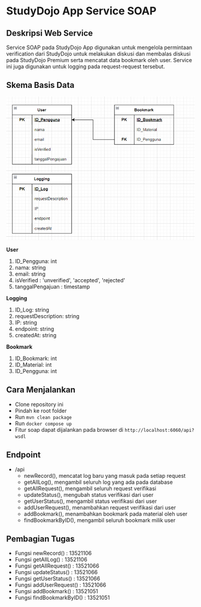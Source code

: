 # StudyDojo App Service SOAP

## Deskripsi Web Service

Service SOAP pada StudyDojo App digunakan untuk mengelola permintaan verification dari StudyDojo untuk melakukan diskusi dan membalas diskusi pada StudyDojo Premium serta mencatat data bookmark oleh user. Service ini juga digunakan untuk logging pada request-request tersebut.

## Skema Basis Data

![Skema Basis Data](readme/skema-db.png)

**User**

1. ID_Pengguna: int
2. nama: string
3. email: string
4. isVerified : 'unverified', 'accepted', 'rejected'
5. tanggalPengajuan : timestamp

**Logging**

1. ID_Log: string
2. requestDescription: string
3. IP: string
4. endpoint: string
5. createdAt: string

**Bookmark**

1. ID_Bookmark: int
2. ID_Material: int
3. ID_Pengguna: int

## Cara Menjalankan

- Clone repository ini
- Pindah ke root folder
- Run `mvn clean package`
- Run `docker compose up`
- Fitur soap dapat dijalankan pada browser di `http://localhost:6060/api?wsdl`

## Endpoint

- /api
  - newRecord(), mencatat log baru yang masuk pada setiap request
  - getAllLog(), mengambil seluruh log yang ada pada database
  - getAllRequest(), mengambil seluruh request verifikasi
  - updateStatus(), mengubah status verifikasi dari user
  - getUserStatus(), mengambil status verifikasi dari user
  - addUserRequest(), menambahkan request verifikasi dari user
  - addBookmark(), menambahkan bookmark pada material oleh user
  - findBookmarkByID(), mengambil seluruh bookmark milik user

## Pembagian Tugas

- Fungsi newRecord() : 13521106
- Fungsi getAllLog() : 13521106
- Fungsi getAllRequest() : 13521066
- Fungsi updateStatus() : 13521066
- Fungsi getUserStatus() : 13521066
- Fungsi addUserRequest() : 13521066
- Fungsi addBookmark() : 13521051
- Fungsi findBookmarkByID() : 13521051
